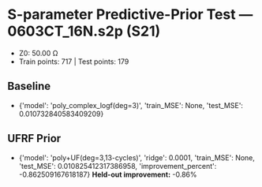 # S-parameter Predictive-Prior Test — 0603CT_16N.s2p (S21)
- Z0: 50.00 Ω
- Train points: 717  |  Test points: 179

## Baseline
- {'model': 'poly_complex_logf(deg=3)', 'train_MSE': None, 'test_MSE': 0.010732840583409209}

## UFRF Prior
- {'model': 'poly+UF(deg=3,13-cycles)', 'ridge': 0.0001, 'train_MSE': None, 'test_MSE': 0.010825412317386958, 'improvement_percent': -0.862509167618187}
**Held-out improvement:** -0.86%